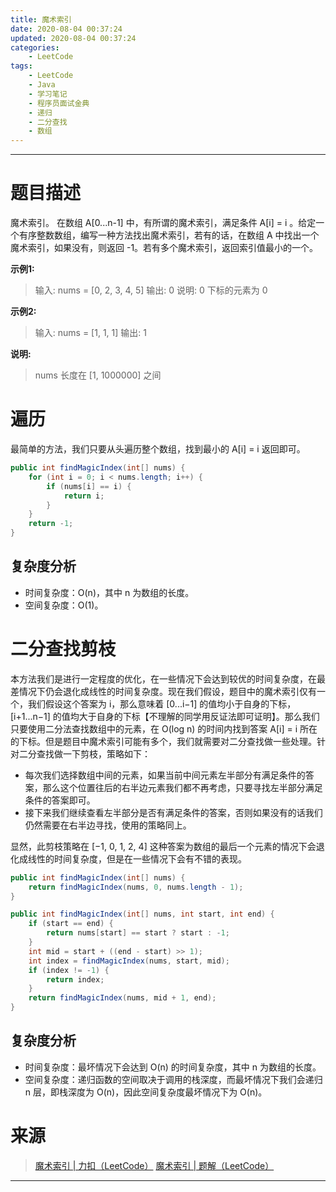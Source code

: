 ```yaml
---
title: 魔术索引
date: 2020-08-04 00:37:24
updated: 2020-08-04 00:37:24
categories:
    - LeetCode
tags:
    - LeetCode
    - Java
    - 学习笔记
    - 程序员面试金典
    - 递归
    - 二分查找
    - 数组
---
```

---

# 题目描述

魔术索引。 在数组 A[0...n-1] 中，有所谓的魔术索引，满足条件 A[i] = i 。给定一个有序整数数组，编写一种方法找出魔术索引，若有的话，在数组 A 中找出一个魔术索引，如果没有，则返回 -1。若有多个魔术索引，返回索引值最小的一个。

**示例1:**
> 输入: nums = [0, 2, 3, 4, 5]
> 输出: 0
> 说明: 0 下标的元素为 0

**示例2:**
> 输入: nums = [1, 1, 1]
> 输出: 1

**说明:**
> nums 长度在 [1, 1000000] 之间

<!-- more -->

# 遍历

最简单的方法，我们只要从头遍历整个数组，找到最小的 A[i] = i 返回即可。

```java
public int findMagicIndex(int[] nums) {
    for (int i = 0; i < nums.length; i++) {
        if (nums[i] == i) {
            return i;
        }
    }
    return -1;
}
```

## 复杂度分析

* 时间复杂度：O(n)，其中 n 为数组的长度。
* 空间复杂度：O(1)。

# 二分查找剪枝

本方法我们是进行一定程度的优化，在一些情况下会达到较优的时间复杂度，在最差情况下仍会退化成线性的时间复杂度。现在我们假设，题目中的魔术索引仅有一个，我们假设这个答案为 i，那么意味着 [0...i−1] 的值均小于自身的下标，[i+1...n−1] 的值均大于自身的下标【不理解的同学用反证法即可证明】。那么我们只要使用二分法查找数组中的元素，在 O(log n) 的时间内找到答案 A[i] = i 所在的下标。但是题目中魔术索引可能有多个，我们就需要对二分查找做一些处理。针对二分查找做一下剪枝，策略如下：
* 每次我们选择数组中间的元素，如果当前中间元素左半部分有满足条件的答案，那么这个位置往后的右半边元素我们都不再考虑，只要寻找左半部分满足条件的答案即可。
* 接下来我们继续查看左半部分是否有满足条件的答案，否则如果没有的话我们仍然需要在右半边寻找，使用的策略同上。

显然，此剪枝策略在 [−1, 0, 1, 2, 4] 这种答案为数组的最后一个元素的情况下会退化成线性的时间复杂度，但是在一些情况下会有不错的表现。

```java
public int findMagicIndex(int[] nums) {
    return findMagicIndex(nums, 0, nums.length - 1);
}

public int findMagicIndex(int[] nums, int start, int end) {
    if (start == end) {
        return nums[start] == start ? start : -1;
    }
    int mid = start + ((end - start) >> 1);
    int index = findMagicIndex(nums, start, mid);
    if (index != -1) {
        return index;
    }
    return findMagicIndex(nums, mid + 1, end);
}
```

## 复杂度分析

* 时间复杂度：最坏情况下会达到 O(n) 的时间复杂度，其中 n 为数组的长度。
* 空间复杂度：递归函数的空间取决于调用的栈深度，而最坏情况下我们会递归 n 层，即栈深度为 O(n)，因此空间复杂度最坏情况下为 O(n)。

# 来源

> [魔术索引 | 力扣（LeetCode）][1]
> [魔术索引 | 题解（LeetCode）][2]

---

[1]: https://leetcode-cn.com/problems/magic-index-lcci/ "魔术索引 | 力扣（LeetCode）"
[2]: https://leetcode-cn.com/problems/magic-index-lcci/solution/mo-zhu-suo-yin-by-leetcode-solution/ "魔术索引 | 题解（LeetCode）"
